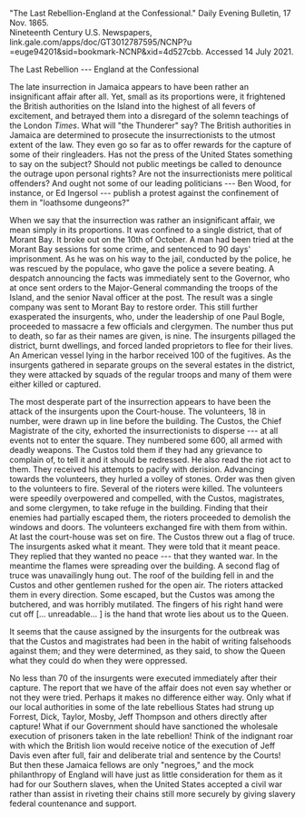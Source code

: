 ---
---

\"The Last Rebellion-England at the Confessional.\" Daily Evening
Bulletin, 17 Nov. 1865.\
Nineteenth Century U.S. Newspapers,
link.gale.com/apps/doc/GT3012787595/NCNP?u\
=euge94201&sid=bookmark-NCNP&xid=4d527cbb. Accessed 14 July 2021.

The Last Rebellion --- England at the Confessional

The late insurrection in Jamaica appears to have been rather an
insignificant affair after all. Yet, small as its proportions were, it
frightened the British authorities on the Island into the highest of all
fevers of excitement, and betrayed them into a disregard of the solemn
teachings of the London *Times*. What will "the Thunderer" say? The
British authorities in Jamaica are determined to prosecute the
insurrectionists to the utmost extent of the law. They even go so far as
to offer rewards for the capture of some of their ringleaders. Has not
the press of the United States something to say on the subject? Should
not public meetings be called to denounce the outrage upon personal
rights? Are not the insurrectionists mere political offenders? And ought
not some of our leading politicians --- Ben Wood, for instance, or Ed
Ingersol --- publish a protest against the confinement of them in
"loathsome dungeons?"

When we say that the insurrection was rather an insignificant affair, we
mean simply in its proportions. It was confined to a single district,
that of Morant Bay. It broke out on the 10th of October. A man had been
tried at the Morant Bay sessions for some crime, and sentenced to 90
days' imprisonment. As he was on his way to the jail, conducted by the
police, he was rescued by the populace, who gave the police a severe
beating. A despatch announcing the facts was immediately sent to the
Governor, who at once sent orders to the Major-General commanding the
troops of the Island, and the senior Naval officer at the post. The
result was a single company was sent to Morant Bay to restore order.
This still further exasperated the insurgents, who, under the leadership
of one Paul Bogle, proceeded to massacre a few officials and clergymen.
The number thus put to death, so far as their names are given, is nine.
The insurgents pillaged the district, burnt dwellings, and forced landed
proprietors to flee for their lives. An American vessel lying in the
harbor received 100 of the fugitives. As the insurgents gathered in
separate groups on the several estates in the district, they were
attacked by squads of the regular troops and many of them were either
killed or captured.

The most desperate part of the insurrection appears to have been the
attack of the insurgents upon the Court-house. The volunteers, 18 in
number, were drawn up in line before the building. The Custos, the Chief
Magistrate of the city, exhorted the insurrectionists to disperse --- at
all events not to enter the square. They numbered some 600, all armed
with deadly weapons. The Custos told them if they had any grievance to
complain of, to tell it and it should be redressed. He also read the
riot act to them. They received his attempts to pacify with derision.
Advancing towards the volunteers, they hurled a volley of stones. Order
was then given to the volunteers to fire. Several of the rioters were
killed. The volunteers were speedily overpowered and compelled, with the
Custos, magistrates, and some clergymen, to take refuge in the building.
Finding that their enemies had partially escaped them, the rioters
proceeded to demolish the windows and doors. The volunteers exchanged
fire with them from within. At last the court-house was set on fire. The
Custos threw out a flag of truce. The insurgents asked what it meant.
They were told that it meant peace. They replied that they wanted no
peace --- that they wanted war. In the meantime the flames were
spreading over the building. A second flag of truce was unavailingly
hung out. The roof of the building fell in and the Custos and other
gentlemen rushed for the open air. The rioters attacked them in every
direction. Some escaped, but the Custos was among the butchered, and was
horribly mutilated. The fingers of his right hand were cut off \[\...
unreadable... \] is the hand that wrote lies about us to the Queen.

It seems that the cause assigned by the insurgents for the outbreak was
that the Custos and magistrates had been in the habit of writing
falsehoods against them; and they were determined, as they said, to show
the Queen what they could do when they were oppressed.

No less than 70 of the insurgents were executed immediately after their
capture. The report that we have of the affair does not even say whether
or not they were tried. Perhaps it makes no difference either way. Only
what if our local authorities in some of the late rebellious States had
strung up Forrest, Dick, Taylor, Mosby, Jeff Thompson and others
directly after capture! What if our Government should have sanctioned
the wholesale execution of prisoners taken in the late rebellion! Think
of the indignant roar with which the British lion would receive notice
of the execution of Jeff Davis even after full, fair and deliberate
trial and sentence by the Courts! But then these Jamaica fellows are
only "negroes," and the mock philanthropy of England will have just as
little consideration for them as it had for our Southern slaves, when
the United States accepted a civil war rather than assist in riveting
their chains still more securely by giving slavery federal countenance
and support.
